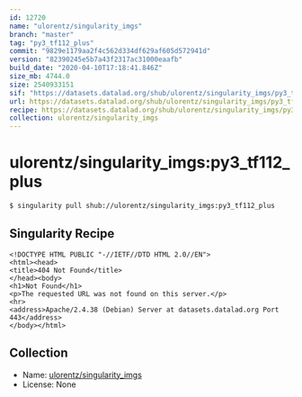 ```yaml
---
id: 12720
name: "ulorentz/singularity_imgs"
branch: "master"
tag: "py3_tf112_plus"
commit: "9829e1179aa2f4c562d334df629af605d572941d"
version: "82390245e5b7a43f2317ac31000eaafb"
build_date: "2020-04-10T17:18:41.846Z"
size_mb: 4744.0
size: 2540933151
sif: "https://datasets.datalad.org/shub/ulorentz/singularity_imgs/py3_tf112_plus/2020-04-10-9829e117-82390245/82390245e5b7a43f2317ac31000eaafb.sif"
url: https://datasets.datalad.org/shub/ulorentz/singularity_imgs/py3_tf112_plus/2020-04-10-9829e117-82390245/
recipe: https://datasets.datalad.org/shub/ulorentz/singularity_imgs/py3_tf112_plus/2020-04-10-9829e117-82390245/Singularity
collection: ulorentz/singularity_imgs
---
```


# ulorentz/singularity_imgs:py3_tf112_plus

```bash
$ singularity pull shub://ulorentz/singularity_imgs:py3_tf112_plus
```

## Singularity Recipe

```singularity
<!DOCTYPE HTML PUBLIC "-//IETF//DTD HTML 2.0//EN">
<html><head>
<title>404 Not Found</title>
</head><body>
<h1>Not Found</h1>
<p>The requested URL was not found on this server.</p>
<hr>
<address>Apache/2.4.38 (Debian) Server at datasets.datalad.org Port 443</address>
</body></html>
```

## Collection

 - Name: [ulorentz/singularity_imgs](https://github.com/ulorentz/singularity_imgs)
 - License: None

